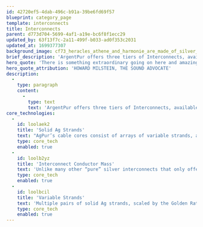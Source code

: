 ```yaml
---
id: 42720ef5-4dab-496c-b91a-39be6fd69f57
blueprint: category_page
template: interconnects
title: Interconnects
parent: d773d704-5699-4af1-a19e-bc6f8f1ecc29
updated_by: 63f13f7c-2a11-499f-b033-ad0f353c2031
updated_at: 1699377307
background_image: cf73_heracles_athene_and_harmonie_are_made_of_silver_metal_show_583295f2-b2fa-4f8b-8966-f48877eb394d.jpg
brief_description: 'ArgentPur offers three tiers of Interconnects, available both single ended (RCA) and balanced (XLR).'
hero_quote: 'There is something extraordinary going on here and amazingly beautiful... Could it be magic?'
hero_quote_attribution: 'HOWARD MILSTEIN, THE SOUND ADVOCATE'
description:
  -
    type: paragraph
    content:
      -
        type: text
        text: 'ArgentPur offers three tiers of Interconnects, available both single ended (RCA) and balanced (XLR).'
core_technologies:
  -
    id: loolaek2
    title: 'Solid Ag Strands'
    text: "AgPur’s cable cores consist of arrays of variable strands, arranged in accordance with the Golden Mean ratio. Each hand-polished silver strand sits in its own voluminous air-cushion within a fluorocarbon barrier to provide vanishingly low dielectric interference.\LThis purely holistic strand arrangement ensures optimal performance by also eliminating cross-strand effects whilst ensuring low capacitance.\LAgPur thus provides a complete 100% silver pathway, using only roomy Teflon  ”air-tubes” as physical barriers.\L\LNo PVC, PE, other plastics, textiles or foams are used!"
    type: core_tech
    enabled: true
  -
    id: loolb2yz
    title: 'Interconnect Conductor Mass'
    text: 'Unlike many other “pure” silver interconnects that only offer 19-24AWG total conductor mass, thus possibly reducing signal current, silver mass in AGPur starts at 19 AWG in its Harmonie model, increasing to 18 AWG in the higher resolution Athène, culminating in an unheard of 16 AWG in the peerless Heracles, providing extremely low series resistance and huge bass slam!'
    type: core_tech
    enabled: true
  -
    id: loolbcil
    title: 'Variable Strands'
    text: 'Multiple pairs of solid Ag strands, scaled by the Golden Ratio (1.168), combine to provide a naturally balanced musical portrayal through all octaves... with unmatched air, top octave resolution, and exquisitely detailed stage imagery.'
    type: core_tech
    enabled: true
---
```

